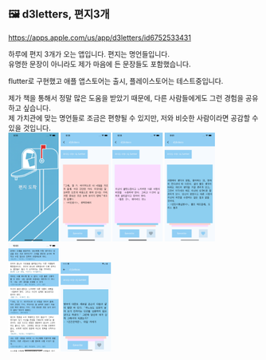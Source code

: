 ## 🖼️ d3letters, 편지3개
https://apps.apple.com/us/app/d3letters/id6752533431

하루에 편지 3개가 오는 앱입니다. 편지는 명언들입니다.<br>
유명한 문장이 아니라도 제가 마음에 든 문장들도 포함했습니다.

flutter로 구현했고 애플 앱스토어는 출시, 플레이스토어는 테스트중입니다.

제가 책을 통해서 정말 많은 도움을 받았기 때문에, 다른 사람들에게도 그런 경험을 공유하고 싶습니다.<br>
제 가치관에 맞는 명언들로 조금은 편향될 수 있지만, 저와 비슷한 사람이라면 공감할 수 있을 것입니다.<br>
 <img src="git_assets/image1.png" width="20%"/>  <img src="git_assets/image2.png" width="20%"/>   <img src="git_assets/image3.png" width="20%"/> <img src="git_assets/image4.png" width="20%"/> 
 <img src="git_assets/image5.png" width="20%"/> <img src="git_assets/image6.png" width="20%"/>



